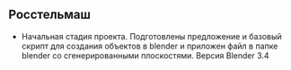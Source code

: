 ## Росстельмаш

- Начальная стадия проекта. Подготовлены предложение и базовый скрипт для создания объектов в blender и приложен файл в папке blender со сгенерированными плоскостями. Версия Blender 3.4
